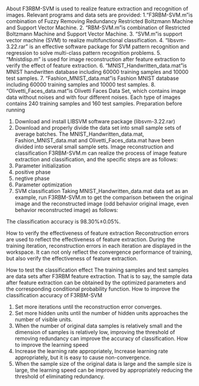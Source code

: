 About
F3RBM-SVM is used to realize feature extraction and recognition of images. 
Relevant programs and data sets are provided:
1.“F3RBM-SVM.m”is combination of Fuzzy Removing Redundancy Restricted Boltzmann Machine and Support Vector Machine.
2. “RBM-SVM.m”is combination of Restricted Boltzmann Machine and Support Vector Machine.
3. “SVM.m”is support vector machine (SVM) to realize multifunctional classification.
4. “libsvm-3.22.rar” is an effective software package for SVM pattern recognition and regression to solve multi-class pattern recognition problems. 
5. “Mnistdisp.m” is used for image reconstruction after feature extraction to verify the effect of feature extraction.
6. “MNIST_Handwritten_data.mat”is MNIST handwritten database including 60000 training samples and 10000 test samples.
7. “Fashion_MNIST_data.mat”is Fashion MNIST database including 60000 training samples and 10000 test samples.
8. “Olivetti_Faces_data.mat”is Olivetti Faces Data Set, which contains image data without noises and with four different noises. Each type of images contains 240 training samples and 160 test samples.
Preparation before running 
  1. Download and install LIBSVM software package (libsvm-3.22.rar) 
  2. Download and properly divide the data set into small sample sets of average batches. The MNIST_Handwritten_data.mat, Fashion_MNIST_data.mat and Olivetti_Faces_data.mat have been divided into several small sample sets.
Image reconstruction and classification 
  F3RBM-SVM.m can realize the process of image feature extraction and classification, and the specific steps are as follows:
  1. Parameter initialization
  2. positive phase
  3. negtive phase
  4. Parameter optimization
  5. SVM classification
Taking MNIST_Handwritten_data.mat data set as an example, run F3RBM-SVM.m to get the comparison between the original image and the reconstructed image (odd behavior original image, even behavior reconstructed image) as follows:
 
The classification accuracy is 98.30%±0.05%.
 
How to verify the effectiveness of feature extraction
  Reconstruction errors are used to reflect the effectiveness of feature extraction. During the training iteration, reconstruction errors in each iteration are displayed in the workspace. It can not only reflect the convergence performance of training, but also verify the effectiveness of feature extraction.
 
How to test the classification effect 
  The training samples and test samples are data sets after F3RBM feature extraction. That is to say, the sample data after feature extraction can be obtained by the optimized parameters and the corresponding conditional probability function.
How to improve the classification accuracy of F3RBM-SVM 
  1. Set more iterations until the reconstruction error converges. 
  2. Set more hidden units until the number of hidden units approaches the number of visible units.
  3. When the number of original data samples is relatively small and the dimension of samples is relatively low, improving the threshold of removing redundancy can improve the accuracy of classification.
How to improve the learning speed
  1. Increase the learning rate appropriately, Increase learning rate appropriately, but it is easy to cause non-convergence.
  2. When the sample size of the original data is large and the sample size is large, the learning speed can be improved by appropriately reducing the threshold of eliminating redundancy.

